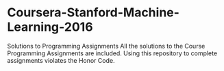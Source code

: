 # Coursera-Stanford-Machine-Learning-2016
Solutions to Programming Assignments 
All the solutions to the Course Programming Assignments are included.
Using this repository to complete assignments violates the Honor Code.
